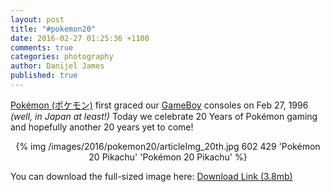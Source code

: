 ```yaml
---
layout: post
title: "#pokemon20"
date: 2016-02-27 01:25:36 +1100
comments: true
categories: photography
author: Danijel James
published: true
---
```

[Pokémon (ポケモン)](https://wikipedia.org/wiki/Pok%C3%A9mon) first graced our [GameBoy](https://wikipedia.org/wiki/Game_Boy) consoles on Feb 27, 1996 _(well, in Japan at least!)_ Today we celebrate 20 Years of Pokémon gaming and hopefully another 20 years yet to come!

<div align="center"> {% img /images/2016/pokemon20/articleImg_20th.jpg 602 429 'Pokémon 20 Pikachu' 'Pokémon 20 Pikachu' %} </div>

You can download the full-sized image here: [Download Link (3.8mb)](/images/2016/pokemon20/20th_Logo_Primary_cmyk.jpg)